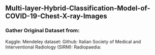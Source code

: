## Multi-layer-Hybrid-Classification-Model-of-COVID-19-Chest-X-ray-Images
### Gather Original Dataset from:

Kaggle:
Mendeley dataset:
Github:
Italian Society of Medical and Interventional Radiology (SIRM):
Radiopaedia:
